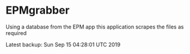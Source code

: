 # EPMgrabber
Using a database from the EPM app this application scrapes the files as required


Latest backup: Sun Sep 15 04:28:01 UTC 2019
